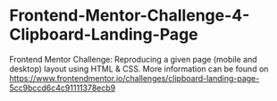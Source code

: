 # Frontend-Mentor-Challenge-4-Clipboard-Landing-Page

Frontend Mentor Challenge: Reproducing a given page (mobile and desktop) layout using HTML & CSS. 
More information can be found on https://www.frontendmentor.io/challenges/clipboard-landing-page-5cc9bccd6c4c91111378ecb9
